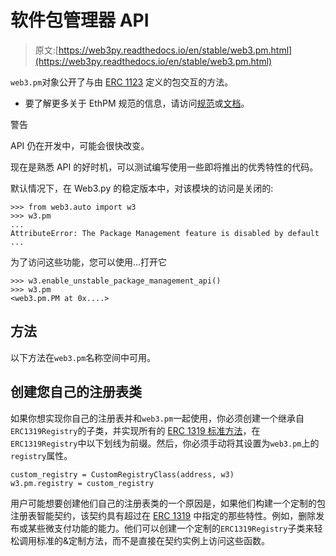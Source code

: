 # 软件包管理器 API

> 原文:[https://web3py.readthedocs.io/en/stable/web3.pm.html](https://web3py.readthedocs.io/en/stable/web3.pm.html)

`web3.pm`对象公开了与由 [ERC 1123](https://github.com/ethereum/EIPs/issues/1123) 定义的包交互的方法。

*   要了解更多关于 EthPM 规范的信息，请访问[规范](http://ethpm.github.io/ethpm-spec/)或[文档](http://docs.ethpm.com/)。

警告

API 仍在开发中，可能会很快改变。

现在是熟悉 API 的好时机，可以测试编写使用一些即将推出的优秀特性的代码。

默认情况下，在 Web3.py 的稳定版本中，对该模块的访问是关闭的:

```
>>> from web3.auto import w3
>>> w3.pm
...
AttributeError: The Package Management feature is disabled by default ... 
```

为了访问这些功能，您可以使用…打开它

```
>>> w3.enable_unstable_package_management_api()
>>> w3.pm
<web3.pm.PM at 0x....> 
```

## 方法

以下方法在`web3.pm`名称空间中可用。

## 创建您自己的注册表类

如果你想实现你自己的注册表并和`web3.pm`一起使用，你必须创建一个继承自`ERC1319Registry`的子类，并实现所有的 [ERC 1319 标准方法](https://github.com/ethereum/EIPs/issues/1319)，在`ERC1319Registry`中以下划线为前缀。然后，你必须手动将其设置为`web3.pm`上的`registry`属性。

```
custom_registry = CustomRegistryClass(address, w3)
w3.pm.registry = custom_registry 
```

用户可能想要创建他们自己的注册表类的一个原因是，如果他们构建一个定制的包注册表智能契约，该契约具有超过在 [ERC 1319](https://github.com/ethereum/EIPs/issues/1319) 中指定的那些特性。例如，删除发布或某些微支付功能的能力。他们可以创建一个定制的`ERC1319Registry`子类来轻松调用标准的&定制方法，而不是直接在契约实例上访问这些函数。